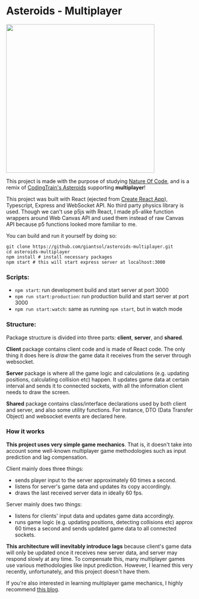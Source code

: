 # Asteroids - Multiplayer

<img src="https://user-images.githubusercontent.com/4879766/101142212-a482f580-3658-11eb-898b-99c49cf57d41.gif" width="400" />

This project is made with the purpose of studying [Nature Of Code](https://natureofcode.com/), and is a remix of [CodingTrain's Asteroids](https://github.com/CodingTrain/Asteroids) supporting **multiplayer**!

This project was built with React (ejected from [Create React App](https://github.com/facebook/create-react-app)), Typescript, Express and  WebSocket API.
No third party physics library is used. 
Though we can't use p5js with React, I made p5-alike function wrappers around Web Canvas API and used them instead of raw Canvas API because p5 functions looked more familiar to me.

You can build and run it yourself by doing so:
```
git clone https://github.com/giantsol/asteroids-multiplayer.git
cd asteroids-multiplayer
npm install # install necessary packages
npm start # this will start express server at localhost:3000
```

### Scripts:
- ```npm start```: run development build and start server at port 3000
- ```npm run start:production```: run production build and start server at port 3000
- ```npm run start:watch```: same as running ```npm start```, but in watch mode

### Structure:

Package structure is divided into three parts: **client**, **server**, and **shared**.

**Client** package contains client code and is made of React code.
The only thing it does here is *draw* the game data it receives from the server through websocket.

**Server** package is where all the game logic and calculations (e.g. updating positions, calculating collision etc) happen.
It updates game data at certain interval and sends it to connected sockets, with all the information client needs to draw the screen.

**Shared** package contains class/interface declarations used by both client and server, and also some utility functions.
For instance, DTO (Data Transfer Object) and websocket events are declared here.

### How it works

**This project uses very simple game mechanics**. That is, it doesn't take into account some well-known multiplayer game methodologies such as input prediction and lag compensation.

Client mainly does three things:
- sends player input to the server approximately 60 times a second.
- listens for server's game data and updates its copy accordingly.
- draws the last received server data in ideally 60 fps.

Server mainly does two things:
- listens for clients' input data and updates game data accordingly.
- runs game logic (e.g. updating positions, detecting collisions etc) approx 60 times a second and sends updated game data to all connected sockets.

**This architecture will inevitably introduce lags** because client's game data will only be updated once it receives new server data, and server may respond slowly at any time. To compensate this, many multiplayer games use various methodologies like input prediction. However, I learned this very recently, unfortunately, and this project doesn't have them.

If you're also interested in learning multiplayer game mechanics, I highly recommend [this blog](http://buildnewgames.com/real-time-multiplayer/).
